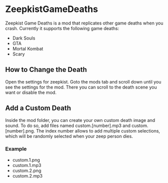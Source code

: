 # ZeepkistGameDeaths

Zeepkist Game Deaths is a mod that replicates other game deaths when you crash.  Currently it supports the following game deaths:

* Dark Souls
* GTA
* Mortal Kombat
* Scary

## How to Change the Death

Open the settings for zeepkist.  Goto the mods tab and scroll down until you see the settings for the mod.  There you can scroll to the death scene you want or disable the mod. 

## Add a Custom Death

Inside the mod folder, you can create your own custom death image and sound.  To do so, add files named custom.[number].mp3 and custom.[number].png.  The index number allows to add multiple custom selections, which will be randomly selected when your zeep person dies.

### Example
- custom.1.png
- custom.1.mp3
- custom.2.png
- custom.2.mp3